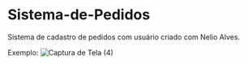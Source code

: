 # Sistema-de-Pedidos



Sistema de cadastro de pedidos com usuário criado com Nelio Alves.

Exemplo:
![Captura de Tela (4)](https://user-images.githubusercontent.com/102675098/204585503-92775071-cb5b-42d0-a994-349edfa0e579.png)
